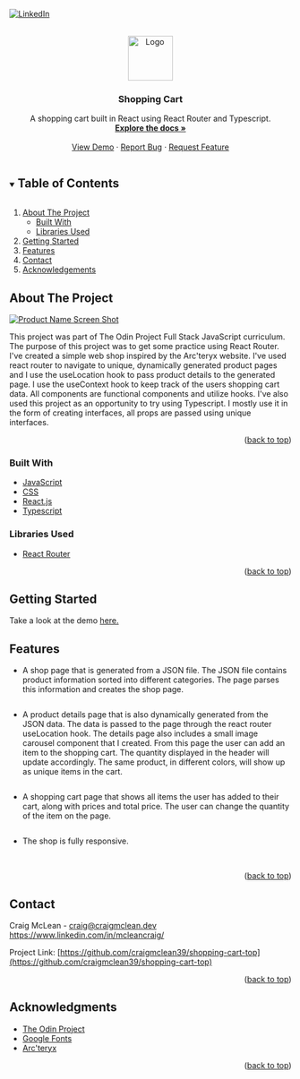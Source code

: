 <div id="top"></div>
<!--
*** Thanks for checking out the Best-README-Template. If you have a suggestion
*** that would make this better, please fork the repo and create a pull request
*** or simply open an issue with the tag "enhancement".
*** Don't forget to give the project a star!
*** Thanks again! Now go create something AMAZING! :D
-->

<!-- PROJECT SHIELDS -->
<!--
*** I'm using markdown "reference style" links for readability.
*** Reference links are enclosed in brackets [ ] instead of parentheses ( ).
*** See the bottom of this document for the declaration of the reference variables
*** for contributors-url, forks-url, etc. This is an optional, concise syntax you may use.
*** https://www.markdownguide.org/basic-syntax/#reference-style-links
-->

<!-- [![Contributors][contributors-shield]][contributors-url]
[![Forks][forks-shield]][forks-url]
[![Stargazers][stars-shield]][stars-url]
[![Issues][issues-shield]][issues-url]
[![MIT License][license-shield]][license-url] -->

[![LinkedIn][linkedin-shield]][linkedin-url]

<!-- PROJECT LOGO -->
<br />
<div align="center">
  <a href="https://github.com/craigmclean39/shopping-cart-top">
    <img src="./images/logo.svg" alt="Logo" width="80" height="80">
  </a>

<h3 align="center">Shopping Cart</h3>

  <p align="center">
    A shopping cart built in React using React Router and Typescript.
    <br />
    <a href="https://github.com/craigmclean39/shopping-cart-top"><strong>Explore the docs »</strong></a>
    <br />
    <br />
    <a href="https://craigmclean39.github.io/shopping-cart-top/">View Demo</a>
    ·
    <a href="https://github.com/craigmclean39/shopping-cart-top/issues">Report Bug</a>
    ·
    <a href="https://github.com/craigmclean39/shopping-cart-top/issues">Request Feature</a>
  </p>
</div>

<!-- TABLE OF CONTENTS -->
<details open="open">
  <summary><h2 style="display: inline-block">Table of Contents</h2></summary>
  <ol>
    <li>
      <a href="#about-the-project">About The Project</a>
      <ul>
        <li><a href="#built-with">Built With</a></li>
        <li><a href="#libraries-used">Libraries Used</a></li>
      </ul>
    </li>
    <li>
      <a href="#getting-started">Getting Started</a>
    </li>
    <li><a href="#features">Features</a></li>
    <li><a href="#contact">Contact</a></li>
    <li><a href="#acknowledgements">Acknowledgements</a></li>
  </ol>
</details>

<!-- ABOUT THE PROJECT -->

## About The Project

[![Product Name Screen Shot][product-screenshot]](https://craigmclean39.github.io/shopping-cart-top/)

<p>
This project was part of The Odin Project Full Stack JavaScript curriculum. The purpose of this project was to get some practice using React Router. I've created a simple web shop inspired by the Arc'teryx website. I've used react router to navigate to unique, dynamically generated product pages and I use the useLocation hook to pass product details to the generated page. I use the useContext hook to keep track of the users shopping cart data. All components are functional components and utilize hooks. I've also used this project as an opportunity to try using Typescript. I mostly use it in the form of creating interfaces, all props are passed using unique interfaces.

</p>

<p align="right">(<a href="#top">back to top</a>)</p>

### Built With

- [JavaScript](https://developer.mozilla.org/en-US/docs/Web/JavaScript)
- [CSS](https://developer.mozilla.org/en-US/docs/Web/CSS)
- [React.js](https://reactjs.org/)
- [Typescript](https://www.typescriptlang.org/)

### Libraries Used

- [React Router](https://reactrouter.com/)

<p align="right">(<a href="#top">back to top</a>)</p>

<!-- GETTING STARTED -->

## Getting Started

Take a look at the demo <a href="https://craigmclean39.github.io/shopping-cart-top/">here.</a>

## Features

- A shop page that is generated from a JSON file. The JSON file contains product information sorted into different categories. The page parses this information and creates the shop page.
<p>
<img src="./images/shop-full.png" alt="">
</p>

- A product details page that is also dynamically generated from the JSON data. The data is passed to the page through the react router useLocation hook. The details page also includes a small image carousel component that I created. From this page the user can add an item to the shopping cart. The quantity displayed in the header will update accordingly. The same product, in different colors, will show up as unique items in the cart.
<p>
<img src="./images/details-full.png" alt="">
</p>

- A shopping cart page that shows all items the user has added to their cart, along with prices and total price. The user can change the quantity of the item on the page.
<p>
<img src="./images/cart-full.png" alt="">
</p>

- The shop is fully responsive.
<p>
<img src="./images/shop-mobile.png" alt="">
<img src="./images/details-mobile.png" alt="">
<img src="./images/cart-mobile.png" alt="">
</p>

<p align="right">(<a href="#top">back to top</a>)</p>

<!-- CONTACT -->

## Contact

Craig McLean - craig@craigmclean.dev<br>
https://www.linkedin.com/in/mcleancraig/

Project Link: [https://github.com/craigmclean39/shopping-cart-top](https://github.com/craigmclean39/shopping-cart-top)

<p align="right">(<a href="#top">back to top</a>)</p>

<!-- ACKNOWLEDGMENTS -->

## Acknowledgments

- [The Odin Project](https://www.theodinproject.com/)
- [Google Fonts](https://fonts.google.com/)
- [Arc'teryx](https://www.arcteryx.com)

<p align="right">(<a href="#top">back to top</a>)</p>

<!-- MARKDOWN LINKS & IMAGES -->
<!-- https://www.markdownguide.org/basic-syntax/#reference-style-links -->

[linkedin-shield]: https://img.shields.io/badge/-LinkedIn-black.svg?style=for-the-badge&logo=linkedin&colorB=555
[linkedin-url]: https://www.linkedin.com/in/mcleancraig/
[product-screenshot]: ./images/shop-full.png
